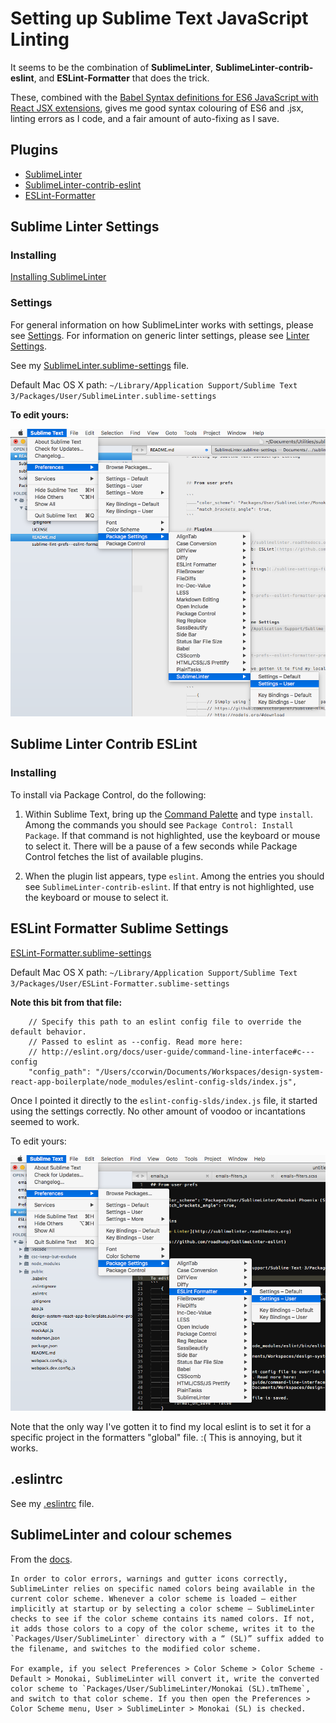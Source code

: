 # Setting up Sublime Text JavaScript Linting

It seems to be the combination of **SublimeLinter**, **Sublime​Linter-contrib-eslint**, and **ESLint-Formatter** that does the trick.

These, combined with the [Babel Syntax definitions for ES6 JavaScript with React JSX extensions](https://packagecontrol.io/packages/Babel), gives me good syntax colouring of ES6 and .jsx, linting errors as I code, and a fair amount of auto-fixing as I save.



## Plugins

 - [SublimeLinter](https://packagecontrol.io/packages/SublimeLinter)
 - [Sublime​Linter-contrib-eslint](https://packagecontrol.io/packages/SublimeLinter-contrib-eslint)
 - [ESLint-Formatter](https://packagecontrol.io/packages/ESLint-Formatter)


## Sublime Linter Settings

### Installing
[Installing SublimeLinter](http://sublimelinter.readthedocs.io/en/latest/installation.html)

### Settings

For general information on how SublimeLinter works with settings, please see [Settings][settings]. For information on generic linter settings, please see [Linter Settings][linter-settings].


See my [SublimeLinter.sublime-settings](./sublime-settings-files/SublimeLinter.sublime-settings) file.

Default Mac OS X path: `~/Library/Application Support/Sublime Text 3/Packages/User/SublimeLinter.sublime-settings`

**To edit yours:**

![Alt text](./images/sublime-lint-prefs--sublime-linter-prefs-mousing.png "Sublime Text Linting: Mousing to the Sublime Linter Preferences")



## Sublime Linter Contrib ESLint

### Installing

To install via Package Control, do the following:

1. Within Sublime Text, bring up the [Command Palette][cmd] and type `install`. Among the commands you should see `Package Control: Install Package`. If that command is not highlighted, use the keyboard or mouse to select it. There will be a pause of a few seconds while Package Control fetches the list of available plugins.

1. When the plugin list appears, type `eslint`. Among the entries you should see `SublimeLinter-contrib-eslint`. If that entry is not highlighted, use the keyboard or mouse to select it.


## ESLint Formatter Sublime Settings

[ESLint-Formatter.sublime-settings](./sublime-settings-files/ESLint-Formatter.sublime-settings)

Default Mac OS X path: `~/Library/Application Support/Sublime Text 3/Packages/User/ESLint-Formatter.sublime-settings`

**Note this bit from that file:**

```
	// Specify this path to an eslint config file to override the default behavior.
	// Passed to eslint as --config. Read more here:
	// http://eslint.org/docs/user-guide/command-line-interface#c---config
	"config_path": "/Users/ccorwin/Documents/Workspaces/design-system-react-app-boilerplate/node_modules/eslint-config-slds/index.js",
```

Once I pointed it directly to the `eslint-config-slds/index.js` file, it started using the settings correctly. No other amount of voodoo or incantations seemed to work.


To edit yours:

![Alt text](./images/sublime-lint-prefs--eslint-formatter-prefs-mousing.png "Sublime Text Linting: Mousing to the ESLint Formatter Preferences")

Note that the only way I've gotten it to find my local eslint is to set it for a specific project in the formatters "global" file. :( This is annoying, but it works.




## .eslintrc

See my [.eslintrc](./sublime-settings-files/dot-eslintrc) file.



## SublimeLinter and colour schemes

From the [docs](http://sublimelinter.readthedocs.io/en/latest/usage.html#choosing-color-schemes).

	In order to color errors, warnings and gutter icons correctly, SublimeLinter relies on specific named colors being available in the current color scheme. Whenever a color scheme is loaded — either implicitly at startup or by selecting a color scheme — SublimeLinter checks to see if the color scheme contains its named colors. If not, it adds those colors to a copy of the color scheme, writes it to the `Packages/User/SublimeLinter` directory with a “ (SL)” suffix added to the filename, and switches to the modified color scheme.

	For example, if you select Preferences > Color Scheme > Color Scheme - Default > Monokai, SublimeLinter will convert it, write the converted color scheme to `Packages/User/SublimeLinter/Monokai (SL).tmTheme`, and switch to that color scheme. If you then open the Preferences > Color Scheme menu, User > SublimeLinter > Monokai (SL) is checked.




[cmd]: http://docs.sublimetext.info/en/sublime-text-3/extensibility/command_palette.html
[linter-settings]: http://sublimelinter.readthedocs.org/en/latest/linter_settings.html
[settings]: http://sublimelinter.readthedocs.org/en/latest/settings.html
